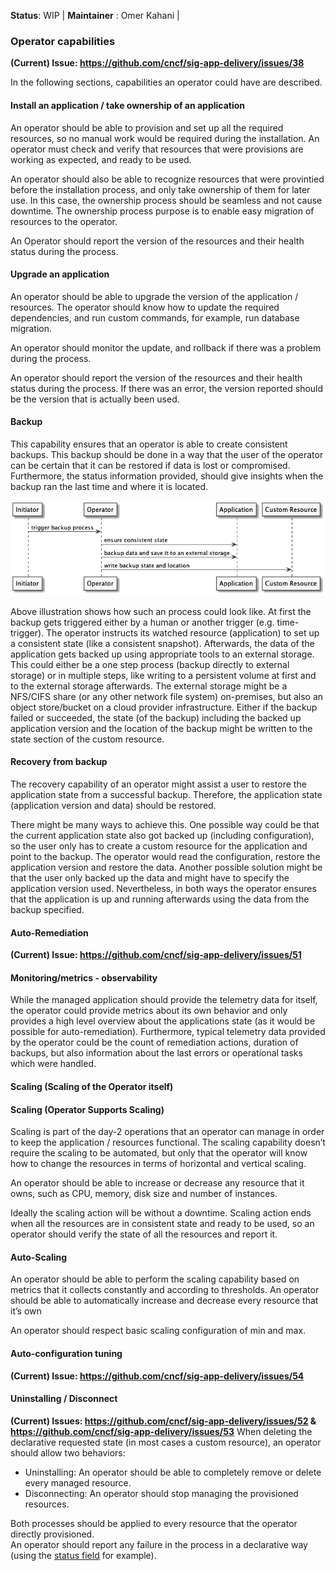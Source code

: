 **Status**: WIP | **Maintainer** : Omer Kahani | 

### Operator capabilities
**(Current) Issue: https://github.com/cncf/sig-app-delivery/issues/38**

In the following sections, capabilities an operator could have are described.

#### Install an application / take ownership of an application
An operator should be able to provision and set up all the required resources, so no manual work would be required during the installation. An operator must check and verify that resources that were provisions are working as expected, and ready to be used.

An operator should also be able to recognize resources that were provintied before the installation process, and only take ownership of them for later use. In this case, the ownership process should be seamless and not cause downtime. The ownership process purpose is to enable easy migration of resources to the operator.

An Operator should report the version of the resources and their health status during the process.

#### Upgrade an application
An operator should be able to upgrade the version of the application / resources. The operator should know how to update the required dependencies, and run custom commands, for example, run database migration.

An operator should monitor the update, and rollback if there was a problem during the process.

An operator should report the version of the resources and their health status during the process. If there was an error, the version reported should be the version that is actually been used.

#### Backup

This capability ensures that an operator is able to create consistent backups. This backup should be done in a way that the user of the operator can be certain that it can be restored if data is lost or compromised. Furthermore, the status information provided, should give insights when the backup ran the last time and where it is located.

![Example Backup Process](plantuml/backup-sequence.png)

Above illustration shows how such an process could look like. At first the backup gets triggered either by a human or another trigger (e.g. time-trigger). The operator instructs its watched resource (application) to set up a consistent state (like a consistent snapshot). Afterwards, the data of the application gets backed up using appropriate tools to an external storage. This could either be a one step process (backup directly to external storage) or in multiple steps, like writing to a persistent volume at first and to the external storage afterwards. The external storage might be a NFS/CIFS share (or any other network file system) on-premises, but also an object store/bucket on a cloud provider infrastructure. Either if the backup failed or succeeded, the state (of the backup) including the backed up application version and the location of the backup might be written to the state section of the custom resource.

#### Recovery from backup

The recovery capability of an operator might assist a user to restore the application state from a successful backup. Therefore, the application state (application version and data) should be restored. 

There might be many ways to achieve this. One possible way could be that the current application state also got backed up (including configuration), so the user only has to create a custom resource for the application and point to the backup. The operator would read the configuration, restore the application version and restore the data. Another possible solution might be that the user only backed up the data and might have to specify the application version used. Nevertheless, in both ways the operator ensures that the application is up and running afterwards using the data from the backup specified.

#### Auto-Remediation
**(Current) Issue: https://github.com/cncf/sig-app-delivery/issues/51**

#### Monitoring/metrics - observability
While the managed application should provide the telemetry data for itself, the operator could provide metrics about its own behavior and only provides a high level overview about the applications state (as it would be possible for auto-remediation). Furthermore, typical telemetry data provided by the operator could be the count of remediation actions, duration of backups, but also information about the last errors or operational tasks which were handled.

#### Scaling (Scaling of the Operator itself)

#### Scaling (Operator Supports Scaling)
Scaling is part of the day-2 operations that an operator can manage in order to keep the application / resources functional. The scaling capability doesn’t require the scaling to be automated, but only that the operator will know how to change the resources in terms of horizontal and vertical scaling.

An operator should be able to increase or decrease any resource that it owns, such as CPU, memory, disk size and number of instances.

Ideally the scaling action will be without a downtime. Scaling action ends when all the resources are in consistent state and ready to be used, so an operator should verify the state of all the resources and report it.

#### Auto-Scaling
An operator should be able to perform the scaling capability based on metrics that it collects constantly and according to thresholds. An operator should be able to automatically increase and decrease every resource that it’s own

An operator should respect basic scaling configuration of min and max.


#### Auto-configuration tuning
**(Current) Issue: https://github.com/cncf/sig-app-delivery/issues/54**

#### Uninstalling / Disconnect
**(Current) Issues: https://github.com/cncf/sig-app-delivery/issues/52 & https://github.com/cncf/sig-app-delivery/issues/53**
When deleting the declarative requested state (in most cases a custom resource), an operator should allow two behaviors:
- Uninstalling: An operator should be able to completely remove or delete every managed resource.
- Disconnecting: An operator should stop managing the provisioned resources.

Both processes should be applied to every resource that the operator directly provisioned.  
An operator should report any failure in the process in a declarative way (using the [status field](https://kubernetes.io/docs/concepts/overview/working-with-objects/kubernetes-objects/#object-spec-and-status) for example). 
